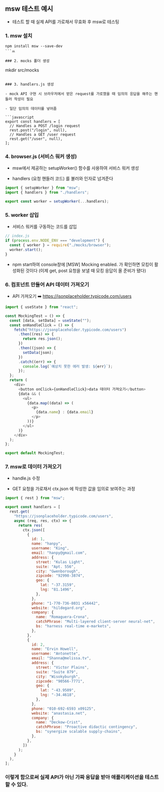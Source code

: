 ## msw 테스트 예시

- 테스트 할 때 실제 API를 가로채서 무효화 후 msw로 테스팅

### 1. msw 설치

```
npm install msw --save-dev
```ㅛ

### 2. mocks 폴더 생성

```
mkdir src/mocks
```

### 3. handlers.js 생성

- mock API 구현 시 브라우저에서 받은 request를 가로챘을 때 임의의 응답을 해주는 핸들러 작성이 필요

- 일단 임의의 데이터를 넣어줌

```javascript
export const handlers = [
  // Handles a POST /login request
  rest.post("/login", null),
  // Handles a GET /user request
  rest.get("/user", null),
];
```

### 4. browser.js (서비스 워커 생성)

- msw에서 제공하는 setupWorker() 함수를 사용하여 서비스 워커 생성

- handlers (요청 핸들러 코드) 를 불러와 인자로 넘겨준다

```javascript
import { setupWorker } from "msw";
import { handlers } from "./handlers";

export const worker = setupWorker(...handlers);
```

### 5. worker 삽입

- 서비스 워커를 구동하는 코드를 삽입

```javascript
// index.js
if (process.env.NODE_ENV === "development") {
  const { worker } = require("./mocks/browser");
  worker.start();
}
```

- npm start하여 console창에 [MSW] Mocking enabled. 가 확인하면 모킹이 활성화된 것이다 (이제 get, post 요청을 보낼 때 모킹 응답이 올 준비가 됐다)

### 6. 컴포넌트 만들어 API 데이터 가져오기

- API 가져오기 ➡️ https://jsonplaceholder.typicode.com/users

```javascript
import { useState } from "react";

const MockingTest = () => {
  const [data, setData] = useState("");
  const onHandleClick = () => {
    fetch("https://jsonplaceholder.typicode.com/users")
      .then((res) => {
        return res.json();
      })
      .then((json) => {
        setData(json);
      })
      .catch((err) => {
        console.log(`예상치 못한 에러 발생: ${err}`);
      });
  };
  return (
    <div>
      <button onClick={onHandleClick}>data 데이터 가져오기</button>
      {data && (
        <ul>
          {data.map((data) => (
            <p>
              {data.name} : {data.email}
            </p>
          ))}
        </ul>
      )}
    </div>
  );
};

export default MockingTest;
```

### 7. msw로 데이터 가져오기

- handle.js 수정

- GET 요청을 가로채서 ctx.json 에 작성한 값을 임의로 보여주는 과정

```javascript
import { rest } from "msw";

export const handlers = [
  rest.get(
    "https://jsonplaceholder.typicode.com/users",
    async (req, res, ctx) => {
      return res(
        ctx.json([
          {
            id: 1,
            name: "hanpy",
            username: "King",
            email: "hanpy@gmail.com",
            address: {
              street: "Kulas Light",
              suite: "Apt. 556",
              city: "Gwenborough",
              zipcode: "92998-3874",
              geo: {
                lat: "-37.3159",
                lng: "81.1496",
              },
            },
            phone: "1-770-736-8031 x56442",
            website: "hildegard.org",
            company: {
              name: "Romaguera-Crona",
              catchPhrase: "Multi-layered client-server neural-net",
              bs: "harness real-time e-markets",
            },
          },
          {
            id: 2,
            name: "Ervin Howell",
            username: "Antonette",
            email: "Shanna@melissa.tv",
            address: {
              street: "Victor Plains",
              suite: "Suite 879",
              city: "Wisokyburgh",
              zipcode: "90566-7771",
              geo: {
                lat: "-43.9509",
                lng: "-34.4618",
              },
            },
            phone: "010-692-6593 x09125",
            website: "anastasia.net",
            company: {
              name: "Deckow-Crist",
              catchPhrase: "Proactive didactic contingency",
              bs: "synergize scalable supply-chains",
            },
          },
        ])
      );
    }
  ),
];
```

### 이렇게 함으로써 실제 API가 아닌 가짜 응답을 받아 애플리케이션을 테스트할 수 있다.
